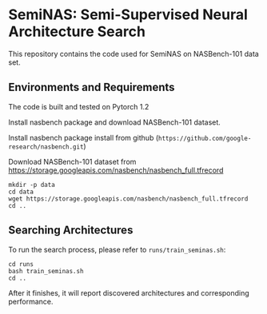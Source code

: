# SemiNAS: Semi-Supervised Neural Architecture Search

This repository contains the code used for SemiNAS on NASBench-101 data set.


## Environments and Requirements
The code is built and tested on Pytorch 1.2

Install nasbench package and download NASBench-101 dataset. 

Install nasbench package install from github (`https://github.com/google-research/nasbench.git`)

Download NASBench-101 dataset from https://storage.googleapis.com/nasbench/nasbench_full.tfrecord
```
mkdir -p data
cd data
wget https://storage.googleapis.com/nasbench/nasbench_full.tfrecord
cd ..
```

## Searching Architectures
To run the search process, please refer to `runs/train_seminas.sh`:
```
cd runs
bash train_seminas.sh
cd ..
```
After it finishes, it will report discovered architectures and corresponding performance.
